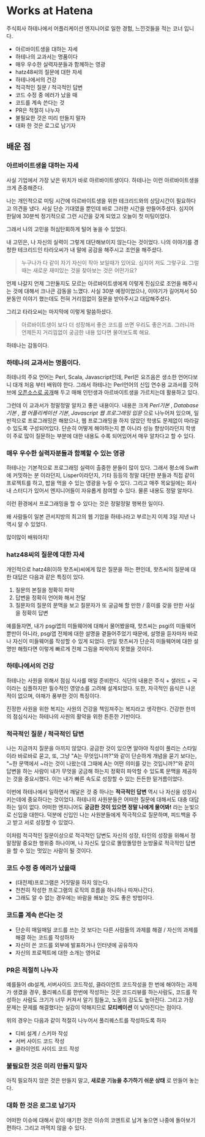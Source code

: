 # Works at Hatena

주식회사 하테나에서 어플리케이션 엔지니어로 일한 경험, 느낀것들을 적는 코너 입니다.

- 아르바이트생을 대하는 자세
- 하테나의 교과서는 명품이다
- 매우 우수한 실력자분들과 함께하는 영광
- hatz48씨의 질문에 대한 자세
- 하테나에서의 건강
- 적극적인 질문 / 적극적인 답변
- 코드 수정 중 에러가 났을 때
- 코드를 계속 쓴다는 것
- PR은 적절히 나누자
- 불필요한 것은 미리 만들지 말자
- 대화 한 것은 로그로 남기자

## 배운 점

### 아르바이트생을 대하는 자세

사실 기업에서 가장 낮은 위치가 바로 아르바이트생이다. 하테나는 이런 아르바이트생을 크게 존중해준다.

나는 개인적으로 미팅 시간에 아르바이트생을 위한 테크리드와의 상담시간이 필요하다고 의견을 냈다. 사실 단순 기대였을 뿐인데 바로 그러한 시간을 만들어주셨다. 심지어 한달에 30분씩 정기적으로 그런 시간을 갖게 되었고 오늘이 첫 미팅이었다.

그래서 나의 고민을 허심탄회하게 털어 놓을 수 있었다.

내 고민은, 나 자신의 실력이 그렇게 대단해보이지 않는다는 것이었다. 나의 이야기를 경청한 테크리드인 타라오씨가 내 말에 공감을 해주시고 조언을 해주셨다.

> 누구나가 다 같이 자기 자신이 작아 보일때가 있어요. 심지어 저도 그렇구요. 그럴때는 새로운 재미있는 것을 찾아보는 것은 어떤가요?

언제 나갈지 언제 그만둘지도 모르는 아르바이트생에게 이렇게 진심으로 조언을 해주시는 것에 대해서 크나큰 감동을 느꼈다. 사실 30분 예정이었으나, 이야기가 길어져서 50분동안 이야기 했는데도 전혀 거리낌없이 질문을 받아주시고 대답해주셨다.

그리고 타라오씨는 마지막에 이렇게 말씀하셨다.

> 아르바이트생이 보다 더 성장해서 좋은 코드를 쓰면 우리도 좋은거죠. 그러니까 언제든지 거리낌없이 궁금한 내용 있다면 물어보도록 해요.

하테나는 감동이다.

### 하테나의 교과서는 명품이다.

하테나의 주요 언어는 Perl, Scala, Javascript인데, Perl은 요즈음은 생소한 언어다보니 대개 처음 부터 배워야 한다. 그래서 하테나는 Perl언어의 신입 연수용 교과서를 깃허브에 [오픈소스로 공개](https://github.com/hatena/Hatena-Textbook)해 두고 매해 인턴생과 아르바이트생을 가르치는데 활용하고 있다.

그런데 이 교과서가 정말정말 알차고 좋은 내용이다. 내용은 크게 *Perl기본* , *Database기본* , *웹 어플리케이션 기본*, *Javascript 웹 프로그래밍 입문* 으로 나누어져 있으며, 일반적으로 프로그래밍은 해왔으나, 웹 프로그래밍을 하지 않았던 학생도 문제없이 따라갈 수 있도록 구성되어있다. 단순히 어떻게 해야하는지 뿐 아니라 성능 향상이라던지 학생이 주로 많이 질문하는 부분에 대한 내용도 수록 되어있어서 매우 알차다고 할 수 있다.

### 매우 우수한 실력자분들과 함꼐할 수 있는 영광

하테나는 기본적으로 프로그래밍 실력이 출중한 분들이 많이 있다. 그래서 평소에 Swift에 커밋하는 분 이라던지, Lisper이라던지, 기타 등등의 정말 대단한 분들과 직접 같이 프로젝트를 하고, 밥을 먹을 수 있는 영광을 누릴 수 있다. 그리고 매주 목요일에는 회사 내 스터디가 있어서 엔지니어들이 자유롭게 참여할 수 있다. 물론 내용도 정말 알차다.

이런 환경에서 프로그래밍을 할 수 있다는 것은 정말정말 행복한 일이다.

왜 사람들이 일본 관서지방의 최고의 웹 기업을 하테나라고 부르는지 이제 3일 지낸 나 역시 알 수 있었다.

많이많이 배워야지!

### hatz48씨의 질문에 대한 자세

개인적으로 hatz48(이하 핫츠씨)씨에게 많은 질문을 하는 편인데, 핫츠씨의 질문에 대한 대답은 다음과 같은 특징이 있다.

1. 질문의 본질을 정확히 파악
2. 답변을 정확히 언어화 해서 전달
3. 질문자의 질문의 문맥을 보고 질문자가 또 궁금해 할 만한 / 흥미를 갖을 만한 사실을 정확히 답변

예를들자면, 내가 psgi앱의 미들웨어에 대해서 물어봤을때, 핫츠씨는 psgi의 미들웨어 뿐만이 아니라, psgi앱 전체에 대한 설명을 곁들어주었기 때문에, 설명을 듣자마자 바로 나 자신이 미들웨어를 작성할 수 있게 되었다. 만일 핫츠씨가 단순히 미들웨어에 대한 설명만 해줬다면 이렇게 빠르게 전체 그림을 파악하지 못했을 것이다.

### 하테나에서의 건강

하테나는 사원을 위해서 점심 식사를 매일 준비한다. 식단의 내용은 주식 + 샐러드 + 국 이라는 심플하지만 필수적인 영양소를 고려해 설계되었다. 또한, 자극적인 음식은 나온 적이 없으며, 야채가 풍부한 것이 특징이다.

진정한 사원을 위한 복지는 사원의 건강을 책임져주는 복지라고 생각한다. 건강한 한끼의 점심식사는 하테나의 사원의 활약을 위한 튼튼한 기반이다.

### 적극적인 질문 / 적극적인 답변

나는 지금까지 질문을 아끼지 않았다. 궁금한 것이 있으면 알아야 직성이 풀리는 스타일이라 바로바로 묻고, 또, 그냥 "A는 무엇입니까?"와 같이 단순하게 개념을 묻기 보다는, "~한 문맥에서 ~라는 것이 나왔는데 그때에 A는 어떤 의미를 갖는 것입니까?"와 같이 답변을 하는 사람이 내가 무엇을 궁금해 하는지 정확히 파악할 수 있도록 문맥을 제공하는 것을 중요시했다. 이는 내가 빠른 속도로 성장할 수 있는 든든한 밑거름이었다.

이번에 하테나에서 일하면서 깨달은 것 중 하나는 **적극적인 답변** 역시 나 자신을 성장시키는데에 중요하다는 것이었다. 하테나의 사원분들은 어떠한 질문에 대해서도 대충 대답하는 일이 없다. 어떠한 엔지니어도 **궁금한 것이 있으면 정말 나에게 물어봐!** 라는 눈빛으로 신입을 대한다. 덕분에 신입인 나는 사원분들에게 적극적으로 질문하며, 피드백을 주고 받고 서로 성장할 수 있었다.

이처럼 적극적인 질문이상으로 적극적인 답변도 자신의 성장, 타인의 성장을 위해서 정말정말 중요한 행위중 하나이며, 나 자신도 앞으로 똘망똘망한 눈방울로 적극적인 답변을 할 수 있는 멋있는 사람이 될 것이다.

### 코드 수정 중 에러가 났을때

- (대전제)프로그램은 거짓말을 하지 않는다.
- 천천히 작성한 프로그램의 로직의 흐름을 하나하나 따져나간다.
- 그래도 알 수 없는 경우에는 바람을 쐐보는 것도 좋은 방법이다.

### 코드를 계속 쓴다는 것

- 단순히 매일매일 코드를 쓰는 것 보다는 다른 사람들의 과제를 해결 / 자신의 과제를 해결 하는 코드를 작성하자
- 자신이 쓴 코드를 외부에 발표하거나 인터넷에 공유하자
- 자신의 프로젝트에 대한 소개는 영어로

### PR은 적절히 나누자

예를들어 db설계, 서버사이드 코드작성, 클라이언트 코드작성을 한 번에 해야하는 과제가 생겼을 경우, 풀리퀘스트를 한번에 작성하는 것은 코드리뷰를 하는사람도, 코드를 작성하는 사람도 크기가 너무 커져서 알기 힘들고, 노동의 강도도 높아진다. 그리고 가장 문제는 문제를 해결했다는 실감이 약해지므로 **모티베이션** 이 낮아진다는 점이다.

위의 경우는 다음과 같이 적절히 나누어서 풀리퀘스트를 작성하도록 하자

- 디비 설계 / 스키마 작성
- 서버 사이드 코드 작성
- 클라이언트 사이드 코드 작성

### 불필요한 것은 미리 만들지 말자

아직 필요하지 않은 것은 만들지 말고, **새로운 기능을 추가하기 쉬운 상태** 로 만들어 놓는다.

### 대화 한 것은 로그로 남기자

어떠한 이슈에 대해서 같이 얘기한 것은 이슈의 코멘트로 남겨 놓으면 나중에 돌아보기 편하다. 그리고 까먹지 않을 수 있다.
